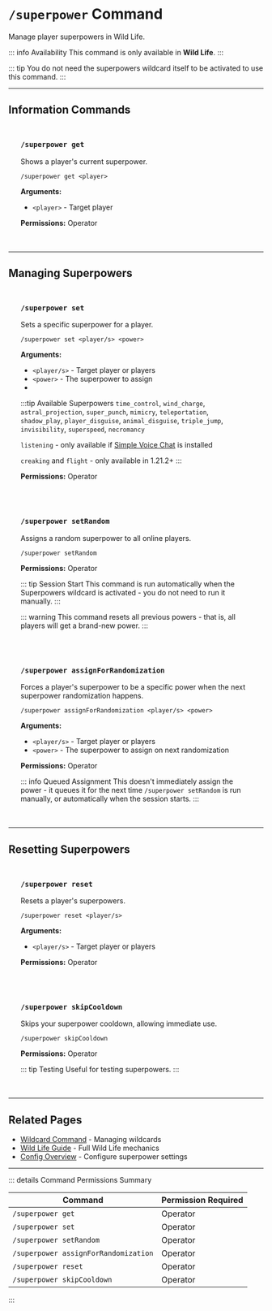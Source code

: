 #  `/superpower` Command

Manage player superpowers in Wild Life.

::: info Availability
This command is only available in **Wild Life**.
:::

::: tip
You do not need the superpowers wildcard itself to be activated to use this command.
:::

---

## Information Commands

<div class="command-block">

### `/superpower get`

Shows a player's current superpower.

```
/superpower get <player>
```

**Arguments:**
- `<player>` - Target player

**Permissions:** Operator

</div>

---

## Managing Superpowers

<div class="command-block">

### `/superpower set`

Sets a specific superpower for a player.

```
/superpower set <player/s> <power>
```

**Arguments:**
- `<player/s>` - Target player or players
- `<power>` - The superpower to assign
- 
:::tip Available Superpowers
  `time_control`,
  `wind_charge`,
  `astral_projection`,
  `super_punch`,
  `mimicry`,
  `teleportation`,
  `shadow_play`,
  `player_disguise`,
  `animal_disguise`,
  `triple_jump`,
  `invisibility`,
  `superspeed`,
  `necromancy`

  `listening` - only available if [Simple Voice Chat](https://modrinth.com/plugin/simple-voice-chat) is installed

  `creaking` and `flight` - only available in 1.21.2+
:::

**Permissions:** Operator

</div>

<div class="command-block">

### `/superpower setRandom`

Assigns a random superpower to all online players.

```
/superpower setRandom
```

**Permissions:** Operator

::: tip Session Start
This command is run automatically when the Superpowers wildcard is activated - you do not need to run it manually.
:::

::: warning
This command resets all previous powers - that is, all players will get a brand-new power.
:::

</div>

<div class="command-block">

### `/superpower assignForRandomization`

Forces a player's superpower to be a specific power when the next superpower randomization happens.

```
/superpower assignForRandomization <player/s> <power>
```

**Arguments:**
- `<player/s>` - Target player or players
- `<power>` - The superpower to assign on next randomization

**Permissions:** Operator

::: info Queued Assignment
This doesn't immediately assign the power - it queues it for the next time `/superpower setRandom` is run manually, or automatically when the session starts.
:::

</div>

---

## Resetting Superpowers

<div class="command-block">

### `/superpower reset`

Resets a player's superpowers.

```
/superpower reset <player/s>
```

**Arguments:**
- `<player/s>` - Target player or players

**Permissions:** Operator

</div>

<div class="command-block">

### `/superpower skipCooldown`

Skips your superpower cooldown, allowing immediate use.

```
/superpower skipCooldown
```

**Permissions:** Operator

::: tip Testing
Useful for testing superpowers.
:::

</div>

---

## Related Pages

- [Wildcard Command](/commands/detailed/wildcard) - Managing wildcards
- [Wild Life Guide](/guide/seasons/wild-life) - Full Wild Life mechanics
- [Config Overview](/config/overview) - Configure superpower settings

---

::: details Command Permissions Summary

| Command                              | Permission Required |
|--------------------------------------|---------------------|
| `/superpower get`                    | Operator            |
| `/superpower set`                    | Operator            |
| `/superpower setRandom`              | Operator            |
| `/superpower assignForRandomization` | Operator            |
| `/superpower reset`                  | Operator            |
| `/superpower skipCooldown`           | Operator            |
:::

<style scoped>
.command-block {
  background: var(--vp-c-bg-soft);
  border: 1px solid var(--vp-c-divider);
  border-radius: 8px;
  padding: 1.5rem;
  margin: 1.5rem 0;
}

.command-block h3 {
  margin-top: 0;
  color: var(--vp-c-brand-1);
  font-family: var(--vp-font-family-mono);
}

.command-block > *:last-child {
  margin-bottom: 0;
}
</style>